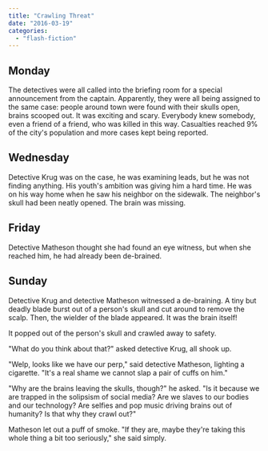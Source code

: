 ```yaml
---
title: "Crawling Threat"
date: "2016-03-19"
categories: 
  - "flash-fiction"
---
```


## Monday

The detectives were all called into the briefing room for a special announcement from the captain. Apparently, they were all being assigned to the same case: people around town were found with their skulls open, brains scooped out. It was exciting and scary. Everybody knew somebody, even a friend of a friend, who was killed in this way. Casualties reached 9% of the city's population and more cases kept being reported.

## Wednesday

Detective Krug was on the case, he was examining leads, but he was not finding anything. His youth's ambition was giving him a hard time. He was on his way home when he saw his neighbor on the sidewalk. The neighbor's skull had been neatly opened. The brain was missing.

## Friday

Detective Matheson thought she had found an eye witness, but when she reached him, he had already been de-brained.

## Sunday

Detective Krug and detective Matheson witnessed a de-braining. A tiny but deadly blade burst out of a person's skull and cut around to remove the scalp. Then, the wielder of the blade appeared. It was the brain itself!

It popped out of the person's skull and crawled away to safety.

"What do you think about that?" asked detective Krug, all shook up.

"Welp, looks like we have our perp," said detective Matheson, lighting a cigarette. "It's a real shame we cannot slap a pair of cuffs on him."

"Why are the brains leaving the skulls, though?" he asked. "Is it because we are trapped in the solipsism of social media? Are we slaves to our bodies and our technology? Are selfies and pop music driving brains out of humanity? Is that why they crawl out?"

Matheson let out a puff of smoke. "If they are, maybe they're taking this whole thing a bit too seriously," she said simply.
